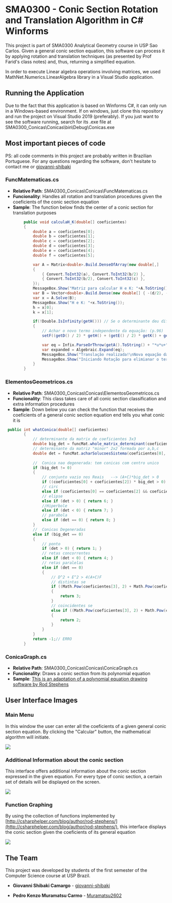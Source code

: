 # SMA0300 - Conic Section Rotation and Translation Algorithm in C# Winforms

This project is part of SMA0300 Analytical Geometry course in USP Sao Carlos. Given a general conic section equation, this software can process it by applying rotation and translation techniques (as presented by Prof Farid's class notes) and, thus, returning a simplified equation. 

In order to execute Linear algebra operations involving matrices, we used MathNet.Numerics.LinearAlgebra library in a Visual Studio application. 

## Running the Application

Due to the fact that this application is based on Winforms C#, it can only run in a Windows-based environment. If on windows, just clone this repository and run the project on Visual Studio 2019 (preferably). If you just want to see the software running, search for its .exe file at SMA0300_Conicas\Conicas\bin\Debug\Conicas.exe

## Most important pieces of code
PS: all code comments in this project are probably written in Brazilian Portuguese. For any questions regarding the software, don't hesitate to contact me or [giovanni-shibaki](https://github.com/giovanni-shibaki)

### FuncMatematicas.cs

* **Relative Path**: SMA0300_Conicas\Conicas\FuncMatematicas.cs
* **Funcionality**: Handles all rotation and translation procedures given the coeficients of the conic section equation
* **Sample**: The function below finds the center of a conic section for translation purposes
```c#
        public void calculaH_K(double[] coeficientes)
        {
            double a = coeficientes[0];
            double b = coeficientes[1];
            double c = coeficientes[2];
            double d = coeficientes[3];
            double e = coeficientes[4];
            double f = coeficientes[5];

            var A = Matrix<double>.Build.DenseOfArray(new double[,]
            {
                { Convert.ToInt32(a), Convert.ToInt32(b/2) },
                { Convert.ToInt32(b/2), Convert.ToInt32(c) },
            });
            MessageBox.Show("Matriz para calcular H e K: "+A.ToString());
            var B = Vector<double>.Build.Dense(new double[] { -(d/2), -(e/2) });
            var x = A.Solve(B);
            MessageBox.Show("H e K: "+x.ToString());
            h = x[0];
            k = x[1];

            if(!Double.IsInfinity(getH())) // Se o determinante deu diferente de zero foi possível realizar a translação
            {
                // Achar o novo termo independente da equação: (p.96)
                setF((getD() / 2) * getH() + (getE() / 2) * getK() + getF());

                var eq = Infix.ParseOrThrow(getA().ToString() + "*u*u+" + getB().ToString() + "*u*v+" + getC().ToString() + "*v*v+"+ getF().ToString());
                var expanded = Algebraic.Expand(eq);
                MessageBox.Show("Translação realizada!\nNova equação da cônica:\n"+Infix.FormatStrict(expanded)+" ","Translação Concluida",MessageBoxButtons.OK, MessageBoxIcon.Exclamation);
                MessageBox.Show("Iniciando Rotação para elimianar o termo quadrático misto", "Iniciando Rotação", MessageBoxButtons.OK,MessageBoxIcon.Exclamation);
            }
        }
```
### ElementosGeometricos.cs

* **Relative Path**: SMA0300_Conicas\Conicas\ElementosGeometricos.cs
* **Funcionality**: This class takes care of all conic section classification and extra information procedures
* **Sample**: Down below you can check the function that receives the coeficients of a general conic section equation end tells you what conic it is
```c#
 public int whatConica(double[] coeficientes)
        {
            // determinante da matrix de coeficientes 3x3
            double big_det = funcMat.whole_matrix_determinant(coeficientes);
            // determinante da matriz "minor" 2x2 formada por a,b,c
            double det = funcMat.acharSolucoesSistema(coeficientes[0], coeficientes[1], coeficientes[2]);
            
            //  Conica nao degenerada: tem conicas com centro unico
            if (big_det != 0)
            {
                // conjunto vazio nos Reais   --> (A+C)*big_det > 0            
                if ((coeficientes[0] + coeficientes[2]) * big_det > 0) { return 0; }
                // circ
                else if (coeficientes[0] == coeficientes[2] && coeficientes[1] == 0) { return 5; }
                // elipse
                else if (det > 0) { return 6; }
                //Hiperbole
                else if (det < 0) { return 7; }
                // parabola
                else if (det == 0) { return 8; }
            }
            //  Conicas Degeneradas
            else if (big_det == 0)
            {
                // ponto 
                if (det > 0) { return 1; }
                // retas concorrentes
                else if (det < 0) { return 4; }
                // retas paralelas
                else if (det == 0)
                {
                    // D^2 + E^2 > 4(A+C)F
                    // distintas se
                    if ((Math.Pow(coeficientes[3], 2) + Math.Pow(coeficientes[3], 2)) > 4 * (coeficientes[0] + coeficientes[2]) * coeficientes[5])
                    {
                        return 3;
                    }
                    // coincidentes se
                    else if ((Math.Pow(coeficientes[3], 2) + Math.Pow(coeficientes[3], 2)) == 4 * (coeficientes[0] + coeficientes[2]) * coeficientes[5])
                    {
                        return 2;
                    }
                }
            }
            return -1;// ERRO
        }
```
### ConicaGraph.cs
* **Relative Path**: SMA0300_Conicas\Conicas\ConicaGraph.cs
* **Funcionality**: Draws a conic section from its polynomial equation
* **Sample**: [This is an adaptation of a polynomial equation drawing software by Rod Stephens](http://csharphelper.com/blog/2014/11/draw-a-conic-section-from-its-polynomial-equation-in-c/)

## User Interface Images

### Main Menu

 In this window the user can enter all the coeficients of a given general conic section equation. By clicking the "Calcular" button, the mathematical algorithm will initiate.
 
<img src="images/mainMenu.PNG">

### Additional Information about the conic section

This interface offers additional information about the conic section expressed in the given equation. For every type of conic section, a certain set of details will be displayed on the screen.

<img src="images/details.PNG">

### Function Graphing
By using the collection of functions implemented by [http://csharphelper.com/blog/author/rod-stephens/](http://csharphelper.com/blog/author/rod-stephens/), this interface displays the conic section given the coeficients of its general equation

<img src="images/graph.PNG">


## The Team

This project was developed by students of the first semester of the Computer Science course at USP Brazil.

* **Giovanni Shibaki Camargo** - [giovanni-shibaki](https://github.com/giovanni-shibaki)

* **Pedro Kenzo Muramatsu Carmo** - [Muramatsu2602](https://github.com/Muramatsu2602)
